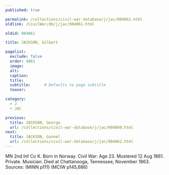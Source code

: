 ```yaml
---
published: true

permalink: /collections/civil-war-database/j/jac/004061.html
oldlink: /CivilWar/db/j/jac/004061.html

oldid: 004061

title: JACKSON, Gilbert

pagelist:
  exclude: false
  order: 4061
  image: 
  alt:
  caption:
  title:
  subtitle:      # Defaults to page subtitle
  teaser:

category: 
  - J 
  - JAC

previous:
  title: JACKSON, George
  url: /collections/civil-war-database/j/jac/004060.html  
next:
  title: JACKSON, Gunnel
  url: /collections/civil-war-database/j/jac/004062.html   
---
```

MN 2nd Inf Co K. Born in Norway. Civil War: Age 23. Mustered 12 Aug 1861. Private. Musician. Died at Chattanooga, Tennessee, November 1863. Sources: (MINN p111) (MCIW p145,686)